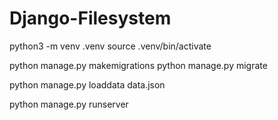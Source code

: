 # Django-Filesystem

python3 -m venv .venv
source .venv/bin/activate

python manage.py makemigrations
python manage.py migrate

python manage.py loaddata data.json

python manage.py runserver